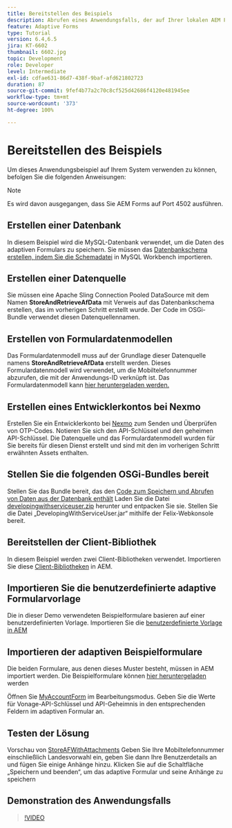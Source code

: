 ```yaml
---
title: Bereitstellen des Beispiels
description: Abrufen eines Anwendungsfalls, der auf Ihrer lokalen AEM Forms-Instanz ausgeführt werden kann
feature: Adaptive Forms
type: Tutorial
version: 6.4,6.5
jira: KT-6602
thumbnail: 6602.jpg
topic: Development
role: Developer
level: Intermediate
exl-id: cdfae631-86d7-438f-9baf-afd621802723
duration: 87
source-git-commit: 9fef4b77a2c70c8cf525d42686f4120e481945ee
workflow-type: tm+mt
source-wordcount: '373'
ht-degree: 100%

---
```


# Bereitstellen des Beispiels

Um dieses Anwendungsbeispiel auf Ihrem System verwenden zu können, befolgen Sie die folgenden Anweisungen:

>[!NOTE]
>Es wird davon ausgegangen, dass Sie AEM Forms auf Port 4502 ausführen.


## Erstellen einer Datenbank

In diesem Beispiel wird die MySQL-Datenbank verwendet, um die Daten des adaptiven Formulars zu speichern. Sie müssen das [Datenbankschema erstellen, indem Sie die Schemadatei](assets/data-base-schema.sql) in MySQL Workbench importieren.

## Erstellen einer Datenquelle

Sie müssen eine Apache Sling Connection Pooled DataSource mit dem Namen **StoreAndRetrieveAfData** mit Verweis auf das Datenbankschema erstellen, das im vorherigen Schritt erstellt wurde. Der Code im OSGi-Bundle verwendet diesen Datenquellennamen.

## Erstellen von Formulardatenmodellen

Das Formulardatenmodell muss auf der Grundlage dieser Datenquelle namens **StoreAndRetrieveAfData** erstellt werden. Dieses Formulardatenmodell wird verwendet, um die Mobiltelefonnummer abzurufen, die mit der Anwendungs-ID verknüpft ist. Das Formulardatenmodell kann [hier heruntergeladen werden.](assets/2-Factor-Authentication-DataSource-and-FDM.zip)

## Erstellen eines Entwicklerkontos bei Nexmo

Erstellen Sie ein Entwicklerkonto bei [Nexmo](https://dashboard.nexmo.com/) zum Senden und Überprüfen von OTP-Codes. Notieren Sie sich den API-Schlüssel und den geheimen API-Schlüssel. Die Datenquelle und das Formulardatenmodell wurden für Sie bereits für diesen Dienst erstellt und sind mit den im vorherigen Schritt erwähnten Assets enthalten.

## Stellen Sie die folgenden OSGi-Bundles bereit

Stellen Sie das Bundle bereit, das den [Code zum Speichern und Abrufen von Daten aus der Datenbank enthält](assets/SaveAndResume.core-1.0.0-SNAPSHOT.jar)
Laden Sie die Datei [developingwithserviceuser.zip](https://experienceleague.adobe.com/docs/experience-manager-learn/assets/developingwithserviceuser.zip?lang=de) herunter und entpacken Sie sie.
Stellen Sie die Datei „DevelopingWithServiceUser.jar“ mithilfe der Felix-Webkonsole bereit.

## Bereitstellen der Client-Bibliothek

In diesem Beispiel werden zwei Client-Bibliotheken verwendet. Importieren Sie diese [Client-Bibliotheken](assets/store-af-with-attachments-client-lib.zip) in AEM.

## Importieren Sie die benutzerdefinierte adaptive Formularvorlage

Die in dieser Demo verwendeten Beispielformulare basieren auf einer benutzerdefinierten Vorlage. Importieren Sie die [benutzerdefinierte Vorlage in AEM](assets/custom-template-with-page-component.zip)

## Importieren der adaptiven Beispielformulare

Die beiden Formulare, aus denen dieses Muster besteht, müssen in AEM importiert werden. Die Beispielformulare können [hier heruntergeladen](assets/sample-forms.zip) werden

Öffnen Sie [MyAccountForm](http://localhost:4502/editor.html/content/forms/af/myaccountform.html) im Bearbeitungsmodus. Geben Sie die Werte für Vonage-API-Schlüssel und API-Geheimnis in den entsprechenden Feldern im adaptiven Formular an.

## Testen der Lösung

Vorschau von [StoreAFWithAttachments](http://localhost:4502/content/dam/formsanddocuments/storeafwithattachments/jcr:content?wcmmode=disabled)
Geben Sie Ihre Mobiltelefonnummer einschließlich Landesvorwahl ein, geben Sie dann Ihre Benutzerdetails an und fügen Sie einige Anhänge hinzu. Klicken Sie auf die Schaltfläche „Speichern und beenden“, um das adaptive Formular und seine Anhänge zu speichern


## Demonstration des Anwendungsfalls

>[!VIDEO](https://video.tv.adobe.com/v/327122?quality=12&learn=on)
